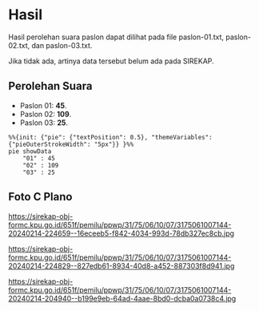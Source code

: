 # Hasil

Hasil perolehan suara paslon dapat dilihat pada file paslon-01.txt, paslon-02.txt, dan paslon-03.txt.

Jika tidak ada, artinya data tersebut belum ada pada SIREKAP.

## Perolehan Suara

 * Paslon 01: **45**.
 * Paslon 02: **109**.
 * Paslon 03: **25**.

```mermaid
%%{init: {"pie": {"textPosition": 0.5}, "themeVariables": {"pieOuterStrokeWidth": "5px"}} }%%
pie showData
    "01" : 45
    "02" : 109
    "03" : 25
```
## Foto C Plano

https://sirekap-obj-formc.kpu.go.id/651f/pemilu/ppwp/31/75/06/10/07/3175061007144-20240214-224659--16eceeb5-f842-4034-993d-78db327ec8cb.jpg

https://sirekap-obj-formc.kpu.go.id/651f/pemilu/ppwp/31/75/06/10/07/3175061007144-20240214-224829--827edb61-8934-40d8-a452-887303f8d941.jpg

https://sirekap-obj-formc.kpu.go.id/651f/pemilu/ppwp/31/75/06/10/07/3175061007144-20240214-204940--b199e9eb-64ad-4aae-8bd0-dcba0a0738c4.jpg
